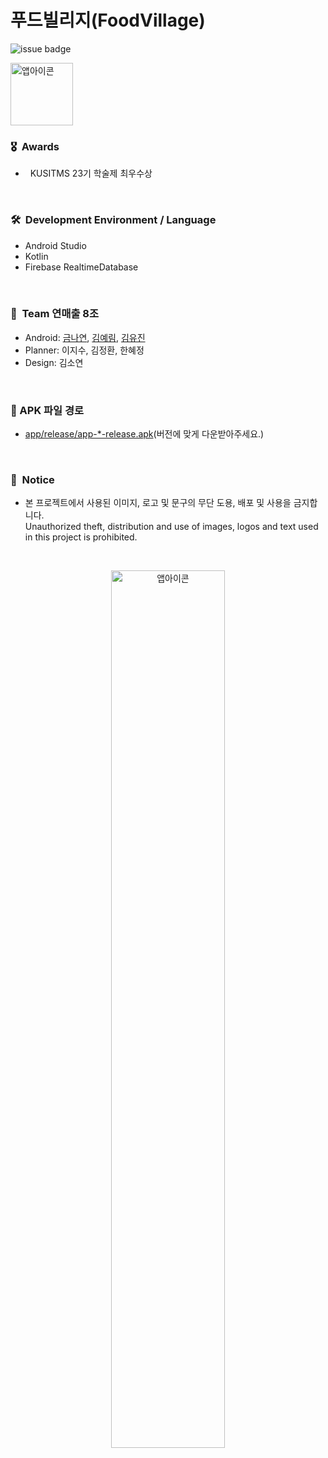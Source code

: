 # 푸드빌리지(FoodVillage)
![issue badge](https://img.shields.io/badge/platform-Android-brightgreen)

<img width="100" alt="앱아이콘" src="https://user-images.githubusercontent.com/52696359/143649389-4fb99468-d98e-4467-9a97-9681d7153218.png">  

<br/>

### 🎖&nbsp;&nbsp;Awards
- &nbsp;&nbsp;KUSITMS 23기 학술제 최우수상
<br/>

### 🛠&nbsp;&nbsp;Development Environment / Language
- Android Studio
- Kotlin
- Firebase RealtimeDatabase
<br/>

### 👥&nbsp;&nbsp;Team 연매출 8조
- Android: [금나연](https://github.com/NayeonKeum), [김예림](https://github.com/aerimforest), [김유진](https://github.com/yujinkimmn)
- Planner: 이지수, 김정환, 한혜정
- Design: 김소연
<br/>

### 🔗 APK 파일 경로
- [app/release/app-*-release.apk](https://github.com/KUSITMS-Official/24th_DemoDay_FoodVillage_8/tree/master/app/release)(버전에 맞게 다운받아주세요.)

<br/>

### 🔐&nbsp;&nbsp;Notice
- 본 프로젝트에서 사용된 이미지, 로고 및 문구의 무단 도용, 배포 및 사용을 금지합니다.  
  Unauthorized theft, distribution and use of images, logos and text used in this project is prohibited.  
<br/>

<p align="center">
<img width=60% alt="앱아이콘" src="https://user-images.githubusercontent.com/52696359/143640048-30896948-c34f-4fae-84c2-3fe992271d39.png">  
</p>
